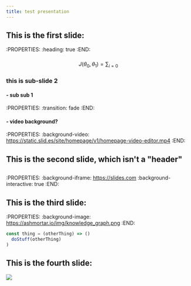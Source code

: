 ```yaml
---
title: test presentation
---
```


## This is the first slide:
:PROPERTIES:
:heading: true
:END:
###
$$ J(\theta_0,\theta_1) = \sum_{i=0} $$
### this is sub-slide 2
#### - sub sub 1
:PROPERTIES:
:transition: fade
:END:
#### - video background?
:PROPERTIES:
:background-video: https://static.slid.es/site/homepage/v1/homepage-video-editor.mp4
:END:
## This is the second slide, which isn't a "header"
##
:PROPERTIES:
:background-iframe: https://slides.com
:background-interactive: true 
:END:
## This is the third slide:
:PROPERTIES:
:background-image: https://ashmortar.io/img/knowledge_graph.png
:END:

```javascript
const thing = (otherThing) => ()
  doStuff(otherThing)
)
```
## This is the fourth slide:
<img src="https://ashmortar.io/img/knowledge_graph.png" />
